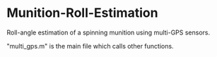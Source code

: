 # Munition-Roll-Estimation
Roll-angle estimation of a spinning munition using multi-GPS sensors.

"multi_gps.m" is the main file which calls other functions.
